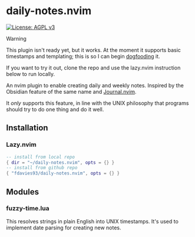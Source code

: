 # daily-notes.nvim

[![License: AGPL v3](https://img.shields.io/badge/License-AGPL_v3-blue.svg)](https://www.gnu.org/licenses/agpl-3.0)

> [!warning]
>
> This plugin isn't ready yet, but it works. At the moment it supports basic
> timestamps and templating; this is so I can begin
> [dogfooding](https://en.wikipedia.org/wiki/Eating_your_own_dog_food) it.
>
> If you want to try it out, clone the repo and use the lazy.nvim instruction
> below to run locally.

An nvim plugin to enable creating daily and weekly notes. Inspired by the
Obsidian feature of the same name and
[Journal.nvim](https://github.com/jakobkhansen/journal.nvim).

It _only_ supports this feature, in line with the UNIX philosophy that programs
should try to do one thing and do it well.

## Installation

### Lazy.nvim

```lua
-- install from local repo
{ dir = "~/daily-notes.nvim", opts = {} }
-- install from github repo
{ "fdavies93/daily-notes.nvim", opts = {} }
```

## Modules

### fuzzy-time.lua

This resolves strings in plain English into UNIX timestamps. It's used to
implement date parsing for creating new notes.

